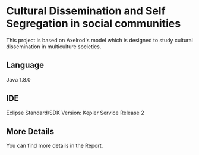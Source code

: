 # Cultural Dissemination and Self Segregation in social communities
This project is based on Axelrod's model which is designed to study cultural dissemination in multiculture societies.

## Language
Java 1.8.0

## IDE
Eclipse Standard/SDK
Version: Kepler Service Release 2

## More Details
You can find more details in the Report.
